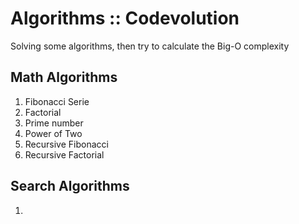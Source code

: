 # Algorithms :: Codevolution

Solving some algorithms, then try to calculate the Big-O complexity

## Math Algorithms

1. Fibonacci Serie
2. Factorial
3. Prime number
4. Power of Two
5. Recursive Fibonacci
5. Recursive Factorial

## Search Algorithms

1. 
